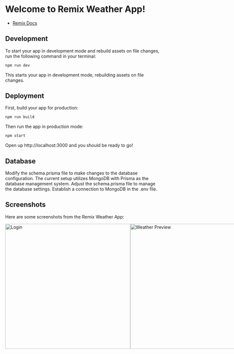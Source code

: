 # Welcome to Remix Weather App!

- [Remix Docs](https://remix.run/docs)

## Development

To start your app in development mode and rebuild assets on file changes, run the following command in your terminal:

```sh
npm run dev
```

This starts your app in development mode, rebuilding assets on file changes.

## Deployment

First, build your app for production:

```sh
npm run build
```

Then run the app in production mode:

```sh
npm start
```

Open up http://localhost:3000 and you should be ready to go!

## Database

Modify the schema.prisma file to make changes to the database configuration. The current setup utilizes MongoDB with Prisma as the database management system. Adjust the schema.prisma file to manage the database settings.
Establish a connection to MongoDB in the .env file.

## Screenshots

Here are some screenshots from the Remix Weather App:


<div style="display: flex;">
  <img src="https://github.com/xEliptik/weather-app/assets/104977348/20a7022e-5ab3-4752-b776-778e44f5a7ad" alt="Login" width="400" />
  <img src="https://github.com/xEliptik/weather-app/assets/104977348/affe6a99-080d-4e21-ae89-e4ab98f26fa4" alt="Weather Preview" width="400" />

</div>
